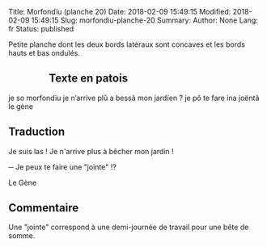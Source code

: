 Title: Morfondïu (planche 20)
Date: 2018-02-09 15:49:15
Modified: 2018-02-09 15:49:15
Slug: morfondiu-planche-20
Summary: 
Author: None
Lang: fr
Status: published

Petite planche dont les deux bords latéraux sont concaves et les bords hauts et bas ondulés.

<figure class="image-block" style="float: left;">
  <img alt="" src="{static}/images/planche_20.png">
  <figcaption style="max-width: 363px"></figcaption>
</figure>

## Texte en patois
je so morfondïu je n’arrive plû a bessâ mon jardïen ? je pô te fare ina joëntâ      le gène

## Traduction
Je suis las ! Je n'arrive plus à bêcher mon jardin !

─   Je peux te faire une "jointe" !?

Le Gène

## Commentaire
Une "jointe" correspond à une demi-journée de travail pour une bête de somme.


